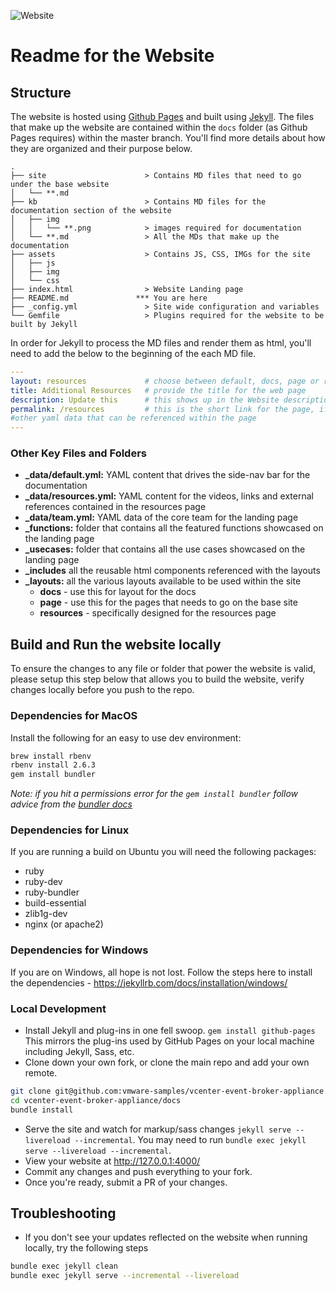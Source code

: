 ![Website](https://img.shields.io/website?label=vmweventbroker.io&url=https%3A%2F%2Fvmweventbroker.io%2F)

# Readme for the Website

## Structure

The website is hosted using [Github Pages](https://help.github.com/en/github/working-with-github-pages/about-github-pages) and built using [Jekyll](https://jekyllrb.com/). The files that make up the website are contained within the `docs` folder (as Github Pages requires) within the master branch. You'll find more details about how they are organized and their purpose below.

```
.
├── site                      > Contains MD files that need to go under the base website
│   └── **.md
├── kb                        > Contains MD files for the documentation section of the website
│   ├── img
│   │   └── **.png            > images required for documentation
│   └── **.md                 > All the MDs that make up the documentation
├── assets                    > Contains JS, CSS, IMGs for the site
│   ├── js
│   ├── img
│   └── css
├── index.html                > Website Landing page
├── README.md               *** You are here
├── _config.yml               > Site wide configuration and variables
└── Gemfile                   > Plugins required for the website to be built by Jekyll
```

In order for Jekyll to process the MD files and render them as html, you'll need to add the below to the beginning of the each MD file.

```yaml
---
layout: resources             # choose between default, docs, page or resources
title: Additional Resources   # provide the title for the web page
description: Update this      # this shows up in the Website description
permalink: /resources         # this is the short link for the page, if empty the relative path of the md file is used
#other yaml data that can be referenced within the page
---
```

### Other Key Files and Folders
- **_data/default.yml:** YAML content that drives the side-nav bar for the documentation
- **_data/resources.yml:** YAML content for the videos, links and external references contained in the resources page
- **_data/team.yml:** YAML data of the core team for the landing page
- **_functions:** folder that contains all the featured functions showcased on the landing page
- **_usecases:** folder that contains all the use cases showcased on the landing page
- **_includes** all the reusable html components referenced with the layouts
- **_layouts:** all the various layouts available to be used within the site
  - **docs** - use this for layout for the docs
  - **page** - use this for the pages that needs to go on the base site
  - **resources** - specifically designed for the resources page


## Build and Run the website locally
To ensure the changes to any file or folder that power the website is valid, please setup this step below that allows you to build the website, verify changes locally before you push to the repo.

### Dependencies for MacOS

Install the following for an easy to use dev environment:

```bash
brew install rbenv
rbenv install 2.6.3
gem install bundler
```

*Note: if you hit a permissions error for the `gem install bundler` follow advice from the [bundler docs](https://bundler.io/doc/troubleshooting.html#permission-denied-when-installing-bundler)*

### Dependencies for Linux
If you are running a build on Ubuntu you will need the following packages:
* ruby
* ruby-dev
* ruby-bundler
* build-essential
* zlib1g-dev
* nginx (or apache2)

### Dependencies for Windows
If you are on Windows, all hope is not lost. Follow the steps here to install the dependencies - https://jekyllrb.com/docs/installation/windows/

### Local Development
* Install Jekyll and plug-ins in one fell swoop. `gem install github-pages`
This mirrors the plug-ins used by GitHub Pages on your local machine including Jekyll, Sass, etc.
* Clone down your own fork, or clone the main repo and add your own remote.

```bash
git clone git@github.com:vmware-samples/vcenter-event-broker-appliance.git
cd vcenter-event-broker-appliance/docs
bundle install
```

* Serve the site and watch for markup/sass changes `jekyll serve --livereload --incremental`. You may need to run `bundle exec jekyll serve --livereload --incremental`.
* View your website at http://127.0.0.1:4000/
* Commit any changes and push everything to your fork.
* Once you're ready, submit a PR of your changes.

## Troubleshooting
* If you don't see your updates reflected on the website when running locally, try the following steps

```zsh
bundle exec jekyll clean
bundle exec jekyll serve --incremental --livereload
```

